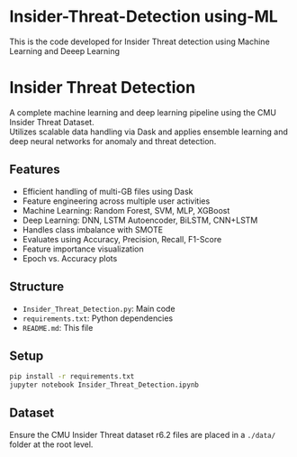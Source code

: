 # Insider-Threat-Detection using-ML
This is the code developed for Insider Threat detection using Machine Learning and Deeep Learning
# Insider Threat Detection

A complete machine learning and deep learning pipeline using the CMU Insider Threat Dataset.  
Utilizes scalable data handling via Dask and applies ensemble learning and deep neural networks for anomaly and threat detection.

## Features
- Efficient handling of multi-GB files using Dask
- Feature engineering across multiple user activities
- Machine Learning: Random Forest, SVM, MLP, XGBoost
- Deep Learning: DNN, LSTM Autoencoder, BiLSTM, CNN+LSTM
- Handles class imbalance with SMOTE
- Evaluates using Accuracy, Precision, Recall, F1-Score
- Feature importance visualization
- Epoch vs. Accuracy plots

## Structure
- `Insider_Threat_Detection.py`: Main code
- `requirements.txt`: Python dependencies
- `README.md`: This file

## Setup

```bash
pip install -r requirements.txt
jupyter notebook Insider_Threat_Detection.ipynb
```

## Dataset
Ensure the CMU Insider Threat dataset r6.2 files are placed in a `./data/` folder at the root level.

